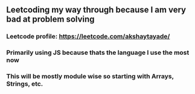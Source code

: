 ## Leetcoding my way through because I am very bad at problem solving

### Leetcode profile: https://leetcode.com/akshaytayade/
### Primarily using JS because thats the language I use the most now
### This will be mostly module wise so starting with Arrays, Strings, etc.